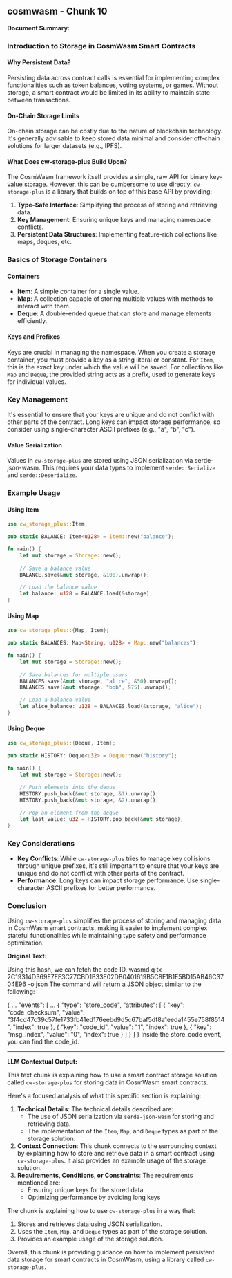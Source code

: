 ## cosmwasm - Chunk 10

**Document Summary:**

### Introduction to Storage in CosmWasm Smart Contracts

#### Why Persistent Data?
Persisting data across contract calls is essential for implementing complex functionalities such as token balances, voting systems, or games. Without storage, a smart contract would be limited in its ability to maintain state between transactions.

#### On-Chain Storage Limits
On-chain storage can be costly due to the nature of blockchain technology. It's generally advisable to keep stored data minimal and consider off-chain solutions for larger datasets (e.g., IPFS).

#### What Does cw-storage-plus Build Upon?
The CosmWasm framework itself provides a simple, raw API for binary key-value storage. However, this can be cumbersome to use directly. `cw-storage-plus` is a library that builds on top of this base API by providing:

1. **Type-Safe Interface**: Simplifying the process of storing and retrieving data.
2. **Key Management**: Ensuring unique keys and managing namespace conflicts.
3. **Persistent Data Structures**: Implementing feature-rich collections like maps, deques, etc.

### Basics of Storage Containers

#### Containers
- **Item**: A simple container for a single value.
- **Map**: A collection capable of storing multiple values with methods to interact with them.
- **Deque**: A double-ended queue that can store and manage elements efficiently.

#### Keys and Prefixes
Keys are crucial in managing the namespace. When you create a storage container, you must provide a key as a string literal or constant. For `Item`, this is the exact key under which the value will be saved. For collections like `Map` and `Deque`, the provided string acts as a prefix, used to generate keys for individual values.

### Key Management
It's essential to ensure that your keys are unique and do not conflict with other parts of the contract. Long keys can impact storage performance, so consider using single-character ASCII prefixes (e.g., "a", "b", "c").

#### Value Serialization
Values in `cw-storage-plus` are stored using JSON serialization via serde-json-wasm. This requires your data types to implement `serde::Serialize` and `serde::Deserialize`.

### Example Usage

#### Using Item
```rust
use cw_storage_plus::Item;

pub static BALANCE: Item<u128> = Item::new("balance");

fn main() {
    let mut storage = Storage::new();
    
    // Save a balance value
    BALANCE.save(&mut storage, &100).unwrap();

    // Load the balance value
    let balance: u128 = BALANCE.load(&storage);
}
```

#### Using Map
```rust
use cw_storage_plus::{Map, Item};

pub static BALANCES: Map<String, u128> = Map::new("balances");

fn main() {
    let mut storage = Storage::new();
    
    // Save balances for multiple users
    BALANCES.save(&mut storage, "alice", &50).unwrap();
    BALANCES.save(&mut storage, "bob", &75).unwrap();

    // Load a balance value
    let alice_balance: u128 = BALANCES.load(&storage, "alice");
}
```

#### Using Deque
```rust
use cw_storage_plus::{Deque, Item};

pub static HISTORY: Deque<u32> = Deque::new("history");

fn main() {
    let mut storage = Storage::new();
    
    // Push elements into the deque
    HISTORY.push_back(&mut storage, &1).unwrap();
    HISTORY.push_back(&mut storage, &2).unwrap();

    // Pop an element from the deque
    let last_value: u32 = HISTORY.pop_back(&mut storage);
}
```

### Key Considerations

- **Key Conflicts**: While `cw-storage-plus` tries to manage key collisions through unique prefixes, it's still important to ensure that your keys are unique and do not conflict with other parts of the contract.
- **Performance**: Long keys can impact storage performance. Use single-character ASCII prefixes for better performance.

### Conclusion
Using `cw-storage-plus` simplifies the process of storing and managing data in CosmWasm smart contracts, making it easier to implement complex stateful functionalities while maintaining type safety and performance optimization.

**Original Text:**

Using this hash, we can fetch the code ID. wasmd q tx 2C19314D369E7EF3C77CBD1B33E02DB0401619B5C8E1B1E5BD15AB46C3704E96 -o json
The command will return a JSON object similar to the following:

{
  ... "events": [
    ... {
      "type": "store_code",
      "attributes": [
        {
          "key": "code_checksum",
          "value": "3f4cd47c39c57fe1733fb41ed176eebd9d5c67baf5df8a1eeda1455e758f8514",
          "index": true
        },
        {
          "key": "code_id",
          "value": "1",
          "index": true
        },
        {
          "key": "msg_index",
          "value": "0",
          "index": true
        }
      ]
    }
  ]
}
Inside the store_code event, you can find the code_id.

---

**LLM Contextual Output:**

This text chunk is explaining how to use a smart contract storage solution called `cw-storage-plus` for storing data in CosmWasm smart contracts.

Here's a focused analysis of what this specific section is explaining:

1. **Technical Details**: The technical details described are:
	* The use of JSON serialization via `serde-json-wasm` for storing and retrieving data.
	* The implementation of the `Item`, `Map`, and `Deque` types as part of the storage solution.
2. **Context Connection**: This chunk connects to the surrounding context by explaining how to store and retrieve data in a smart contract using `cw-storage-plus`. It also provides an example usage of the storage solution.
3. **Requirements, Conditions, or Constraints**: The requirements mentioned are:
	* Ensuring unique keys for the stored data
	* Optimizing performance by avoiding long keys

The chunk is explaining how to use `cw-storage-plus` in a way that:

1. Stores and retrieves data using JSON serialization.
2. Uses the `Item`, `Map`, and `Deque` types as part of the storage solution.
3. Provides an example usage of the storage solution.

Overall, this chunk is providing guidance on how to implement persistent data storage for smart contracts in CosmWasm, using a library called `cw-storage-plus`.
